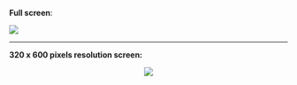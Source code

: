 **Full screen**:

<p>
    <img src="img/result1.gif">
</p>

---

**320 x 600 pixels resolution screen:**

<p align="center">
     <img src="img/result2.gif">
</p>
